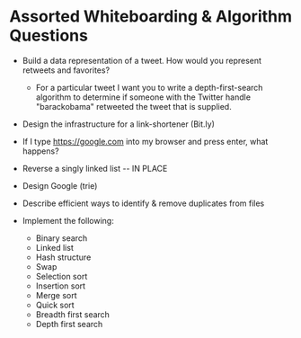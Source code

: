 # Assorted Whiteboarding & Algorithm Questions

* Build a data representation of a tweet. How would you represent retweets and favorites?
  * For a particular tweet I want you to write a depth-first-search algorithm to determine if someone with the Twitter handle "barackobama" retweeted the tweet that is supplied.

* Design the infrastructure for a link-shortener (Bit.ly)

* If I type https://google.com into my browser and press enter, what happens?

* Reverse a singly linked list -- IN PLACE

* Design Google (trie)

* Describe efficient ways to identify & remove duplicates from files

* Implement the following:
  * Binary search
  * Linked list
  * Hash structure
  * Swap
  * Selection sort
  * Insertion sort
  * Merge sort
  * Quick sort
  * Breadth first search
  * Depth first search

